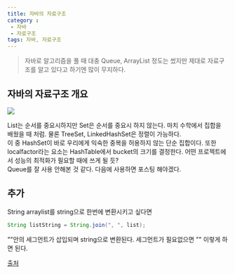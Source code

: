 ```yaml
---
title: 자바의 자료구조
category : 
 - 자바
 - 자료구조
tags: 자바, 자료구조
---
```


> 자바로 알고리즘을 풀 때 대충 Queue, ArrayList 정도는 썼지만 제대로 자료구조를 알고 있다고 하기엔 많이 무지하다.


<!-- more -->

## 자바의 자료구조 개요
![](https://lh3.googleusercontent.com/HdoMZNUTnTsTRCktFr0YVIVVjATyPhSmy1aJfOUlHkmEOmwkwu0EPzO3_bKZpldlfzFdYQBzw3YyWvOpZ4n4Xiw2oK-n6g4w74hU2f_zPNrWHRULdHmFq7Ohww4cE7P37yeUvq1Xfv6jvYsLxnshMqy2Wv82k1DY2vf4lN3oYO-pEB91Tyziz5Foodrv61RfsF6hMjyRBEK4vKv_ZEoVfT2q3WFZk0cZUnoSEHRh1ueO3d3Hy10h_tFdJwP0Zcm2r5EL5uN36MVZSTww76jaEIo4bSpodnr8nx2IdAXEfieFe6E2s6L7AeqzX9bJ1tVpqLtYGH-9joTT47OF50jXJb7i8FSmsVw5rMBPUi_I_ecnP1QZKyInN1ZuQapStIBS6YAq6n4q9IfFbsW4p5GSJVVkSI09mnSSGC3ykhCzeYatGiJXpawzT--SEVqOzD9cmOt5QvDsP6dyPaR8dPcaIsH3jseAHCieOaYvac_TksogOPqdrHLM9TJ2RcZ8Gu-pIweGGqK6xXP1kYnDmVuiVbQSAlgC2FKRtfx-c2VS63G4NDEb9jxUKlf4vLeCIg03pGroydOmbsoUsFzLX1ZgbC8Ip9zjsZQMt_ascis=w632-h527-no)  

List는 순서를 중요시하지만 Set은 순서를 중요시 하지 않는다. 마치 수학에서 집합을 배웠을 때 처럼. 물론 TreeSet, LinkedHashSet은 정렬이 가능하다.  
이 중 HashSet이 바로 우리에게 익숙한 중복을 허용하지 않는 단순 집합이다. 또한 localfactor라는 요소는 HashTable에서 bucket의 크기를 결정한다. 어떤 프로젝트에서 성능의 최적화가 필요할 때에 쓰게 될 듯?  
Queue를 잘 사용 안해본 것 같다. 다음에 사용하면 포스팅 해야겠다.

## 추가

String arraylist를 string으로 한번에 변환시키고 싶다면
```java
String listString = String.join(", ", list);
```  
""안의 세그먼트가 삽입되며 string으로 변환된다. 세그먼트가 필요없으면 "" 이렇게 하면 된다.

[출처](https://onsil-thegreenhouse.github.io/programming/java/2018/02/21/java_tutorial_1-23/)